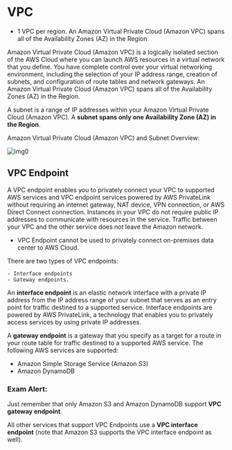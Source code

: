 # VPC

- 1 VPC per region. An Amazon Virtual Private Cloud (Amazon VPC) spans all of the Availability Zones (AZ) in the Region

Amazon Virtual Private Cloud (Amazon VPC) is a logically isolated section of the AWS Cloud where you can launch AWS resources in a virtual network that you define. You have complete control over your virtual networking environment, including the selection of your IP address range, creation of subnets, and configuration of route tables and network gateways. An Amazon Virtual Private Cloud (Amazon VPC) spans all of the Availability Zones (AZ) in the Region.

A subnet is a range of IP addresses within your Amazon Virtual Private Cloud (Amazon VPC). A **subnet spans only one Availability Zone (AZ) in the Region**.

Amazon Virtual Private Cloud (Amazon VPC) and Subnet Overview:

![img0](https://assets-pt.media.datacumulus.com/aws-clf-pt/assets/pt2-q49-i1.jpg)

## VPC Endpoint

A VPC endpoint enables you to privately connect your VPC to supported AWS services and VPC endpoint services powered by AWS PrivateLink without requiring an internet gateway, NAT device, VPN connection, or AWS Direct Connect connection. Instances in your VPC do not require public IP addresses to communicate with resources in the service. Traffic between your VPC and the other service does not leave the Amazon network.

- VPC Endpoint cannot be used to privately connect on-premises data center to AWS Cloud.

There are two types of VPC endpoints:

    - Interface endpoints
    - Gateway endpoints.

An **interface endpoint** is an elastic network interface with a private IP address from the IP address range of your subnet that serves as an entry point for traffic destined to a supported service. Interface endpoints are powered by AWS PrivateLink, a technology that enables you to privately access services by using private IP addresses.

A **gateway endpoint** is a gateway that you specify as a target for a route in your route table for traffic destined to a supported AWS service. The following AWS services are supported:

- Amazon Simple Storage Service (Amazon S3)
- Amazon DynamoDB

### Exam Alert:

Just remember that only Amazon S3 and Amazon DynamoDB support **VPC gateway endpoint**.

All other services that support VPC Endpoints use a **VPC interface endpoint** (note that Amazon S3 supports the VPC interface endpoint as well).
